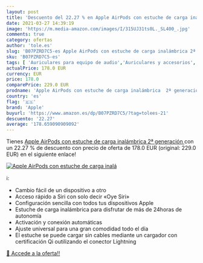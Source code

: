 ```yaml
---
layout: post
title: 'Descuento del 22.27 % en Apple AirPods con estuche de carga inalá'
date: 2021-03-27 14:39:19
image: 'https://m.media-amazon.com/images/I/315UJ31ts0L._SL400_.jpg'
comments: true
category: ofertas
author: 'tole.es'
slug: 'B07PZRD7C5-es Apple AirPods con estuche de carga inalámbrica 2ª generación'
sku: 'B07PZRD7C5-es'
tags: [ 'Auriculares para equipo de audio','Auriculares y accesorios','Electrónica','apple', ]
actualPrice: 178.0 EUR
currency: EUR
price: 178.0
comparePrice: 229.0 EUR
prodname: 'Apple AirPods con estuche de carga inalámbrica  2ª generación '
country: 'es'
flag: '🇪🇸'
brand: 'Apple'
buyurl: 'https://www.amazon.es/dp/B07PZRD7C5/?tag=tolees-21'
descuento: '22.27'
average: '178.659090909092'
---
```


Tienes [Apple AirPods con estuche de carga inalámbrica  2ª generación ](https://www.amazon.es/dp/B07PZRD7C5/?tag=tolees-21) con un 22.27 % de descuento con precio de oferta de 178.0 EUR (original: 229.0 EUR) en el siguiente enlace!

[![Apple AirPods con estuche de carga inalá](https://m.media-amazon.com/images/I/315UJ31ts0L._SL400_.jpg)](https://www.amazon.es/dp/B07PZRD7C5/?tag=tolees-21)

ℹ️:

- Cambio fácil de un dispositivo a otro
- Acceso rápido a Siri con solo decir «Oye Siri»
- Configuración sencilla con todos tus dispositivos Apple
- Estuche de carga inalámbrica para disfrutar de más de 24horas de autonomía
- Activación y conexión automáticas
- Ajuste universal para una gran comodidad todo el día
- El estuche se puede cargar sin cables mediante un cargador con certificación Qi outilizando el conector Lightning

[🛒 Accede a la oferta!!](https://www.amazon.es/dp/B07PZRD7C5/?tag=tolees-21)
